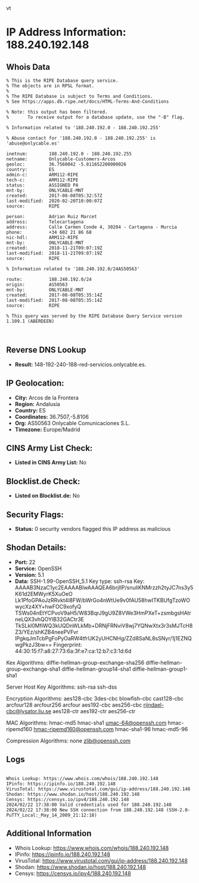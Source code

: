 vt
# IP Address Information: 188.240.192.148

## Whois Data
```
% This is the RIPE Database query service.
% The objects are in RPSL format.
%
% The RIPE Database is subject to Terms and Conditions.
% See https://apps.db.ripe.net/docs/HTML-Terms-And-Conditions

% Note: this output has been filtered.
%       To receive output for a database update, use the "-B" flag.

% Information related to '188.240.192.0 - 188.240.192.255'

% Abuse contact for '188.240.192.0 - 188.240.192.255' is 'abuse@onlycable.es'

inetnum:        188.240.192.0 - 188.240.192.255
netname:        Onlycable-Customers-Arcos
geoloc:         36.7560042 -5.811652200000026
country:        ES
admin-c:        ARM112-RIPE
tech-c:         ARM112-RIPE
status:         ASSIGNED PA
mnt-by:         ONLYCABLE-MNT
created:        2017-08-08T05:32:57Z
last-modified:  2020-02-20T10:00:07Z
source:         RIPE

person:         Adrian Ruiz Marcet
address:        Telecartagena
address:        Calle Carmen Conde 4, 30204 - Cartagena - Murcia
phone:          +34 602 21 86 68
nic-hdl:        ARM112-RIPE
mnt-by:         ONLYCABLE-MNT
created:        2018-11-21T09:07:19Z
last-modified:  2018-11-21T09:07:19Z
source:         RIPE

% Information related to '188.240.192.0/24AS50563'

route:          188.240.192.0/24
origin:         AS50563
mnt-by:         ONLYCABLE-MNT
created:        2017-08-08T05:35:14Z
last-modified:  2017-08-08T05:35:14Z
source:         RIPE

% This query was served by the RIPE Database Query Service version 1.109.1 (ABERDEEN)



```
## Reverse DNS Lookup
- **Result:** 148-192-240-188-red-servicios.onlycable.es.

## IP Geolocation:
- **City:** Arcos de la Frontera
- **Region:** Andalusia
- **Country:** ES
- **Coordinates:** 36.7507,-5.8106
- **Org:** AS50563 Onlycable Comunicaciones S.L.
- **Timezone:** Europe/Madrid

## CINS Army List Check:
- **Listed in CINS Army List:** 
No

## Blocklist.de Check:
- **Listed on Blocklist.de:** 
No

## Security Flags:
- **Status:** 0 security vendors flagged this IP address as malicious

## Shodan Details:
- **Port:** 22
- **Service:** OpenSSH
- **Version:** 5.1
- **Data:** SSH-1.99-OpenSSH_5.1
Key type: ssh-rsa
Key: AAAAB3NzaC1yc2EAAAABIwAAAQEA6brjIIP/snuliKNMrzzh2tyJC7ns3y5K61d2EMWyrK5XuOeO
Lk1PfoGPAoJzRRvkt4l8FW/bWrGo4nWtUe9v0fAU58hwITKBUfgTzoWOwycXz4XY+hwFOC9xofyQ
TSWs04nEtYCPvoV9aH5/W83BqrJ9gU9Z8VWe3HmPXeT+zsmbgsHAtrneLQX3vhQOYlB32GACtr3E
TkSLkl0MfiWQ3kUQDnWLkMb+DRNjFRNviV8wj7YQNwXtx3r3sMJTcH8Z3/YEz/shKZB4neePVFvr
lPgkqJmTcbPgFoPyOaRW4tfrUK2yUHCNHg/ZZd8SaNL8sSNyr/1j1EZNQwgPkzJ3bw==
Fingerprint: 44:30:15:f7:a8:27:73:6a:3f:e7:ca:12:b7:c3:1d:6d

Kex Algorithms:
	diffie-hellman-group-exchange-sha256
	diffie-hellman-group-exchange-sha1
	diffie-hellman-group14-sha1
	diffie-hellman-group1-sha1

Server Host Key Algorithms:
	ssh-rsa
	ssh-dss

Encryption Algorithms:
	aes128-cbc
	3des-cbc
	blowfish-cbc
	cast128-cbc
	arcfour128
	arcfour256
	arcfour
	aes192-cbc
	aes256-cbc
	rijndael-cbc@lysator.liu.se
	aes128-ctr
	aes192-ctr
	aes256-ctr

MAC Algorithms:
	hmac-md5
	hmac-sha1
	umac-64@openssh.com
	hmac-ripemd160
	hmac-ripemd160@openssh.com
	hmac-sha1-96
	hmac-md5-96

Compression Algorithms:
	none
	zlib@openssh.com


## Logs
```

Whois Lookup: https://www.whois.com/whois/188.240.192.148
IPinfo: https://ipinfo.io/188.240.192.148
VirusTotal: https://www.virustotal.com/gui/ip-address/188.240.192.148
Shodan: https://www.shodan.io/host/188.240.192.148
Censys: https://censys.io/ipv4/188.240.192.148
2024/02/22 17:38:00 Valid credentials used for 188.240.192.148
2024/02/22 17:38:00 New SSH connection from 188.240.192.148 (SSH-2.0-PuTTY_Local:_May_14_2009_21:12:18)

```
## Additional Information
- Whois Lookup: https://www.whois.com/whois/188.240.192.148
- IPinfo: https://ipinfo.io/188.240.192.148
- VirusTotal: https://www.virustotal.com/gui/ip-address/188.240.192.148
- Shodan: https://www.shodan.io/host/188.240.192.148
- Censys: https://censys.io/ipv4/188.240.192.148

